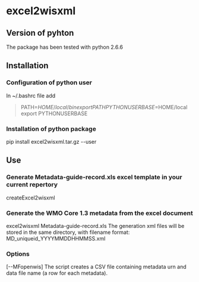 # excel2wisxml

## Version of pyhton
The package has been tested with python 2.6.6

## Installation
### Configuration of python user
In ~/.bashrc file add
> PATH=$HOME/local/bin
> export PATH
> PYTHONUSERBASE=$HOME/local
> export PYTHONUSERBASE
### Installation of python package
pip install excel2wisxml.tar.gz --user

## Use

### Generate Metadata-guide-record.xls excel template in your current repertory
createExcel2wisxml

### Generate the WMO Core 1.3 metadata from the excel document
excel2wisxml Metadata-guide-record.xls
The generation xml files will be stored in the same directory, with filename format:
MD\_uniqueid\_YYYYMMDDHHMMSS.xml

### Options
[--MFopenwis]
The script creates a CSV file containing metadata urn and data file name (a row for each metadata).
